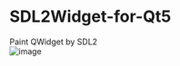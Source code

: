 # SDL2Widget-for-Qt5  
Paint QWidget by SDL2  
![image](https://github.com/hubenchang0515/SDL2Widget-for-Qt5/blob/master/SDL2Widget.png?raw=true)
